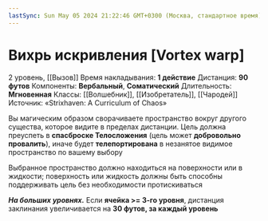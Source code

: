 ```yaml
---
lastSync: Sun May 05 2024 21:22:46 GMT+0300 (Москва, стандартное время)
---
```

# Вихрь искривления [Vortex warp]
2 уровень, [[Вызов]]
Время накладывания: **1 действие**
Дистанция: **90 футов**
Компоненты: **Вербальный**, **Соматический**
Длительность: **Мгновенная**
Классы: [[Волшебник]], [[Изобретатель]], [[Чародей]]
Источник: «Strixhaven: A Curriculum of Chaos»

Вы магическим образом сворачиваете пространство вокруг другого существа, которое видите в пределах дистанции. Цель должна преуспеть в **спасброске Телосложения** (цель может **добровольно провалить**), иначе будет **телепортирована** в незанятое видимое пространство по вашему выбору

Выбранное пространство должно находиться на поверхности или в жидкости; поверхность или жидкость должны быть способны поддерживать цель без необходимости протискиваться

**_На больших уровнях._** Если **ячейка >= 3-го уровня**, дистанция заклинания увеличивается на **30 футов, за каждый уровень**